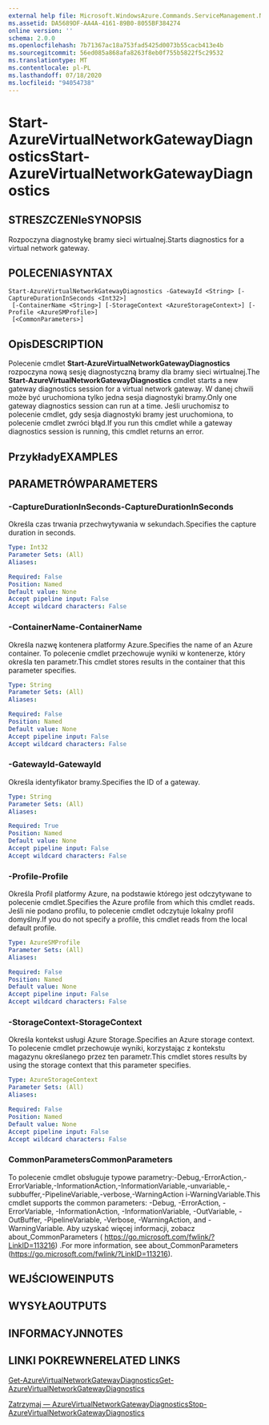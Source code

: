 ```yaml
---
external help file: Microsoft.WindowsAzure.Commands.ServiceManagement.Network.dll-Help.xml
ms.assetid: DA5689DF-AA4A-4161-89B0-8055BF384274
online version: ''
schema: 2.0.0
ms.openlocfilehash: 7b71367ac18a753fad5425d0073b55cacb413e4b
ms.sourcegitcommit: 56ed085a868afa8263f8eb0f755b5822f5c29532
ms.translationtype: MT
ms.contentlocale: pl-PL
ms.lasthandoff: 07/18/2020
ms.locfileid: "94054738"
---
```

# <span data-ttu-id="37ec1-101">Start-AzureVirtualNetworkGatewayDiagnostics</span><span class="sxs-lookup"><span data-stu-id="37ec1-101">Start-AzureVirtualNetworkGatewayDiagnostics</span></span>

## <span data-ttu-id="37ec1-102">STRESZCZENIe</span><span class="sxs-lookup"><span data-stu-id="37ec1-102">SYNOPSIS</span></span>
<span data-ttu-id="37ec1-103">Rozpoczyna diagnostykę bramy sieci wirtualnej.</span><span class="sxs-lookup"><span data-stu-id="37ec1-103">Starts diagnostics for a virtual network gateway.</span></span>

## <span data-ttu-id="37ec1-104">POLECENIA</span><span class="sxs-lookup"><span data-stu-id="37ec1-104">SYNTAX</span></span>

```
Start-AzureVirtualNetworkGatewayDiagnostics -GatewayId <String> [-CaptureDurationInSeconds <Int32>]
 [-ContainerName <String>] [-StorageContext <AzureStorageContext>] [-Profile <AzureSMProfile>]
 [<CommonParameters>]
```

## <span data-ttu-id="37ec1-105">Opis</span><span class="sxs-lookup"><span data-stu-id="37ec1-105">DESCRIPTION</span></span>
<span data-ttu-id="37ec1-106">Polecenie cmdlet **Start-AzureVirtualNetworkGatewayDiagnostics** rozpoczyna nową sesję diagnostyczną bramy dla bramy sieci wirtualnej.</span><span class="sxs-lookup"><span data-stu-id="37ec1-106">The **Start-AzureVirtualNetworkGatewayDiagnostics** cmdlet starts a new gateway diagnostics session for a virtual network gateway.</span></span>
<span data-ttu-id="37ec1-107">W danej chwili może być uruchomiona tylko jedna sesja diagnostyki bramy.</span><span class="sxs-lookup"><span data-stu-id="37ec1-107">Only one gateway diagnostics session can run at a time.</span></span>
<span data-ttu-id="37ec1-108">Jeśli uruchomisz to polecenie cmdlet, gdy sesja diagnostyki bramy jest uruchomiona, to polecenie cmdlet zwróci błąd.</span><span class="sxs-lookup"><span data-stu-id="37ec1-108">If you run this cmdlet while a gateway diagnostics session is running, this cmdlet returns an error.</span></span>

## <span data-ttu-id="37ec1-109">Przykłady</span><span class="sxs-lookup"><span data-stu-id="37ec1-109">EXAMPLES</span></span>

## <span data-ttu-id="37ec1-110">PARAMETRÓW</span><span class="sxs-lookup"><span data-stu-id="37ec1-110">PARAMETERS</span></span>

### <span data-ttu-id="37ec1-111">-CaptureDurationInSeconds</span><span class="sxs-lookup"><span data-stu-id="37ec1-111">-CaptureDurationInSeconds</span></span>
<span data-ttu-id="37ec1-112">Określa czas trwania przechwytywania w sekundach.</span><span class="sxs-lookup"><span data-stu-id="37ec1-112">Specifies the capture duration in seconds.</span></span>

```yaml
Type: Int32
Parameter Sets: (All)
Aliases: 

Required: False
Position: Named
Default value: None
Accept pipeline input: False
Accept wildcard characters: False
```

### <span data-ttu-id="37ec1-113">-ContainerName</span><span class="sxs-lookup"><span data-stu-id="37ec1-113">-ContainerName</span></span>
<span data-ttu-id="37ec1-114">Określa nazwę kontenera platformy Azure.</span><span class="sxs-lookup"><span data-stu-id="37ec1-114">Specifies the name of an Azure container.</span></span>
<span data-ttu-id="37ec1-115">To polecenie cmdlet przechowuje wyniki w kontenerze, który określa ten parametr.</span><span class="sxs-lookup"><span data-stu-id="37ec1-115">This cmdlet stores results in the container that this parameter specifies.</span></span>

```yaml
Type: String
Parameter Sets: (All)
Aliases: 

Required: False
Position: Named
Default value: None
Accept pipeline input: False
Accept wildcard characters: False
```

### <span data-ttu-id="37ec1-116">-GatewayId</span><span class="sxs-lookup"><span data-stu-id="37ec1-116">-GatewayId</span></span>
<span data-ttu-id="37ec1-117">Określa identyfikator bramy.</span><span class="sxs-lookup"><span data-stu-id="37ec1-117">Specifies the ID of a gateway.</span></span>

```yaml
Type: String
Parameter Sets: (All)
Aliases: 

Required: True
Position: Named
Default value: None
Accept pipeline input: False
Accept wildcard characters: False
```

### <span data-ttu-id="37ec1-118">-Profile</span><span class="sxs-lookup"><span data-stu-id="37ec1-118">-Profile</span></span>
<span data-ttu-id="37ec1-119">Określa Profil platformy Azure, na podstawie którego jest odczytywane to polecenie cmdlet.</span><span class="sxs-lookup"><span data-stu-id="37ec1-119">Specifies the Azure profile from which this cmdlet reads.</span></span> <span data-ttu-id="37ec1-120">Jeśli nie podano profilu, to polecenie cmdlet odczytuje lokalny profil domyślny.</span><span class="sxs-lookup"><span data-stu-id="37ec1-120">If you do not specify a profile, this cmdlet reads from the local default profile.</span></span>

```yaml
Type: AzureSMProfile
Parameter Sets: (All)
Aliases: 

Required: False
Position: Named
Default value: None
Accept pipeline input: False
Accept wildcard characters: False
```

### <span data-ttu-id="37ec1-121">-StorageContext</span><span class="sxs-lookup"><span data-stu-id="37ec1-121">-StorageContext</span></span>
<span data-ttu-id="37ec1-122">Określa kontekst usługi Azure Storage.</span><span class="sxs-lookup"><span data-stu-id="37ec1-122">Specifies an Azure storage context.</span></span>
<span data-ttu-id="37ec1-123">To polecenie cmdlet przechowuje wyniki, korzystając z kontekstu magazynu określanego przez ten parametr.</span><span class="sxs-lookup"><span data-stu-id="37ec1-123">This cmdlet stores results by using the storage context that this parameter specifies.</span></span>

```yaml
Type: AzureStorageContext
Parameter Sets: (All)
Aliases: 

Required: False
Position: Named
Default value: None
Accept pipeline input: False
Accept wildcard characters: False
```

### <span data-ttu-id="37ec1-124">CommonParameters</span><span class="sxs-lookup"><span data-stu-id="37ec1-124">CommonParameters</span></span>
<span data-ttu-id="37ec1-125">To polecenie cmdlet obsługuje typowe parametry:-Debug,-ErrorAction,-ErrorVariable,-InformationAction,-InformationVariable,-unvariable,-subbuffer,-PipelineVariable,-verbose,-WarningAction i-WarningVariable.</span><span class="sxs-lookup"><span data-stu-id="37ec1-125">This cmdlet supports the common parameters: -Debug, -ErrorAction, -ErrorVariable, -InformationAction, -InformationVariable, -OutVariable, -OutBuffer, -PipelineVariable, -Verbose, -WarningAction, and -WarningVariable.</span></span> <span data-ttu-id="37ec1-126">Aby uzyskać więcej informacji, zobacz about_CommonParameters ( https://go.microsoft.com/fwlink/?LinkID=113216) .</span><span class="sxs-lookup"><span data-stu-id="37ec1-126">For more information, see about_CommonParameters (https://go.microsoft.com/fwlink/?LinkID=113216).</span></span>

## <span data-ttu-id="37ec1-127">WEJŚCIOWE</span><span class="sxs-lookup"><span data-stu-id="37ec1-127">INPUTS</span></span>

## <span data-ttu-id="37ec1-128">WYSYŁA</span><span class="sxs-lookup"><span data-stu-id="37ec1-128">OUTPUTS</span></span>

## <span data-ttu-id="37ec1-129">INFORMACYJN</span><span class="sxs-lookup"><span data-stu-id="37ec1-129">NOTES</span></span>

## <span data-ttu-id="37ec1-130">LINKI POKREWNE</span><span class="sxs-lookup"><span data-stu-id="37ec1-130">RELATED LINKS</span></span>

[<span data-ttu-id="37ec1-131">Get-AzureVirtualNetworkGatewayDiagnostics</span><span class="sxs-lookup"><span data-stu-id="37ec1-131">Get-AzureVirtualNetworkGatewayDiagnostics</span></span>](./Get-AzureVirtualNetworkGatewayDiagnostics.md)

[<span data-ttu-id="37ec1-132">Zatrzymaj — AzureVirtualNetworkGatewayDiagnostics</span><span class="sxs-lookup"><span data-stu-id="37ec1-132">Stop-AzureVirtualNetworkGatewayDiagnostics</span></span>](./Stop-AzureVirtualNetworkGatewayDiagnostics.md)


